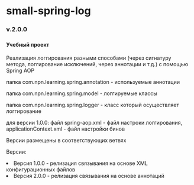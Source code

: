 # small-spring-log
<h3>v.2.0.0<h3>
<h4>Учебный проект</h4>

<p>Реализация логгирования разными способами (через сигнатуру метода, логгирование исключений, через аннотации и т.д.) с помощью Spring AOP</p>
<p></p>
<p>папка com.npn.learning.spring.annotation - используемые аннотации</p>
<p>папка com.npn.learning.spring.model - логгируемые классы</p>
<p>папка com.npn.learning.spring.logger - класс который осуществляет логгирование</p>
<p>для версии 1.0.0: файл spring-aop.xml - файл настроки логгирования, applicationContext.xml - файл настройки бинов</p>
<p>Версии размещены в соответствующих ветвях</p>

<p>Версии:</p>
<dl>
<li>Версия 1.0.0 - релизация связывания на основе XML конфигурационных файлов</li>
<li>Версия 2.0.0 - релизация связывания на основе аннотаций</li>
</dl>


